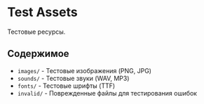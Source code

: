 # Test Assets

Тестовые ресурсы.

## Содержимое

- `images/` - Тестовые изображения (PNG, JPG)
- `sounds/` - Тестовые звуки (WAV, MP3)
- `fonts/` - Тестовые шрифты (TTF)
- `invalid/` - Поврежденные файлы для тестирования ошибок